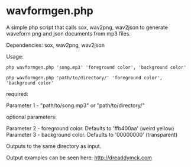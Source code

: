 # wavformgen.php
A simple php script that calls sox, wav2png, wav2json to generate waveform png and json documents from mp3 files.

Dependencies:  sox, wav2png, wav2json

Usage: 
	
	php wavformgen.php 'song.mp3' 'foreground color', 'background color'
	
	php wavformgen.php 'path/to/directory/' 'foreground color', 'background color'	

	
required:

Parameter 1 - "path/to/song.mp3" or "path/to/directory/" 	
	
optional parameters:

Parameter 2 - foreground color. Defaults to 'ffb400aa' (weird yellow)
Parameter 3 - background color. Defaults to '00000000' (transparent)	

Outputs to the same directory as input.

Output examples can be seen here: http://dreaddymck.com